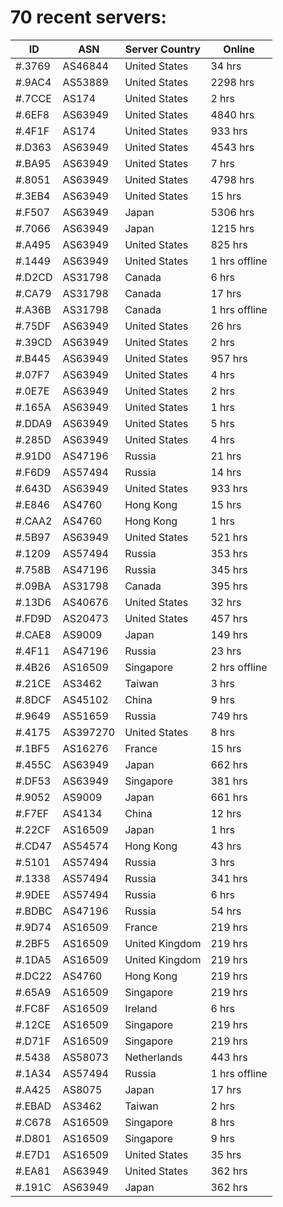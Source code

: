 # 70 recent servers:

| ID | ASN | Server Country | Online |
| ------ | ------ | ------ | ------ |
| #.3769 | AS46844 | United States | 34 hrs |
| #.9AC4 | AS53889 | United States | 2298 hrs |
| #.7CCE | AS174 | United States | 2 hrs |
| #.6EF8 | AS63949 | United States | 4840 hrs |
| #.4F1F | AS174 | United States | 933 hrs |
| #.D363 | AS63949 | United States | 4543 hrs |
| #.BA95 | AS63949 | United States | 7 hrs |
| #.8051 | AS63949 | United States | 4798 hrs |
| #.3EB4 | AS63949 | United States | 15 hrs |
| #.F507 | AS63949 | Japan | 5306 hrs |
| #.7066 | AS63949 | Japan | 1215 hrs |
| #.A495 | AS63949 | United States | 825 hrs |
| #.1449 | AS63949 | United States | 1 hrs offline |
| #.D2CD | AS31798 | Canada | 6 hrs |
| #.CA79 | AS31798 | Canada | 17 hrs |
| #.A36B | AS31798 | Canada | 1 hrs offline |
| #.75DF | AS63949 | United States | 26 hrs |
| #.39CD | AS63949 | United States | 2 hrs |
| #.B445 | AS63949 | United States | 957 hrs |
| #.07F7 | AS63949 | United States | 4 hrs |
| #.0E7E | AS63949 | United States | 2 hrs |
| #.165A | AS63949 | United States | 1 hrs |
| #.DDA9 | AS63949 | United States | 5 hrs |
| #.285D | AS63949 | United States | 4 hrs |
| #.91D0 | AS47196 | Russia | 21 hrs |
| #.F6D9 | AS57494 | Russia | 14 hrs |
| #.643D | AS63949 | United States | 933 hrs |
| #.E846 | AS4760 | Hong Kong | 15 hrs |
| #.CAA2 | AS4760 | Hong Kong | 1 hrs |
| #.5B97 | AS63949 | United States | 521 hrs |
| #.1209 | AS57494 | Russia | 353 hrs |
| #.758B | AS47196 | Russia | 345 hrs |
| #.09BA | AS31798 | Canada | 395 hrs |
| #.13D6 | AS40676 | United States | 32 hrs |
| #.FD9D | AS20473 | United States | 457 hrs |
| #.CAE8 | AS9009 | Japan | 149 hrs |
| #.4F11 | AS47196 | Russia | 23 hrs |
| #.4B26 | AS16509 | Singapore | 2 hrs offline |
| #.21CE | AS3462 | Taiwan | 3 hrs |
| #.8DCF | AS45102 | China | 9 hrs |
| #.9649 | AS51659 | Russia | 749 hrs |
| #.4175 | AS397270 | United States | 8 hrs |
| #.1BF5 | AS16276 | France | 15 hrs |
| #.455C | AS63949 | Japan | 662 hrs |
| #.DF53 | AS63949 | Singapore | 381 hrs |
| #.9052 | AS9009 | Japan | 661 hrs |
| #.F7EF | AS4134 | China | 12 hrs |
| #.22CF | AS16509 | Japan | 1 hrs |
| #.CD47 | AS54574 | Hong Kong | 43 hrs |
| #.5101 | AS57494 | Russia | 3 hrs |
| #.1338 | AS57494 | Russia | 341 hrs |
| #.9DEE | AS57494 | Russia | 6 hrs |
| #.BDBC | AS47196 | Russia | 54 hrs |
| #.9D74 | AS16509 | France | 219 hrs |
| #.2BF5 | AS16509 | United Kingdom | 219 hrs |
| #.1DA5 | AS16509 | United Kingdom | 219 hrs |
| #.DC22 | AS4760 | Hong Kong | 219 hrs |
| #.65A9 | AS16509 | Singapore | 219 hrs |
| #.FC8F | AS16509 | Ireland | 6 hrs |
| #.12CE | AS16509 | Singapore | 219 hrs |
| #.D71F | AS16509 | Singapore | 219 hrs |
| #.5438 | AS58073 | Netherlands | 443 hrs |
| #.1A34 | AS57494 | Russia | 1 hrs offline |
| #.A425 | AS8075 | Japan | 17 hrs |
| #.EBAD | AS3462 | Taiwan | 2 hrs |
| #.C678 | AS16509 | Singapore | 8 hrs |
| #.D801 | AS16509 | Singapore | 9 hrs |
| #.E7D1 | AS16509 | United States | 35 hrs |
| #.EA81 | AS63949 | United States | 362 hrs |
| #.191C | AS63949 | Japan | 362 hrs |

